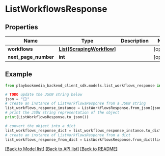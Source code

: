 # ListWorkflowsResponse


## Properties

Name | Type | Description | Notes
------------ | ------------- | ------------- | -------------
**workflows** | [**List[ScrapingWorkflow]**](ScrapingWorkflow.md) |  | [optional] 
**next_page_number** | **int** |  | [optional] 

## Example

```python
from playbookmedia_backend_client_sdk.models.list_workflows_response import ListWorkflowsResponse

# TODO update the JSON string below
json = "{}"
# create an instance of ListWorkflowsResponse from a JSON string
list_workflows_response_instance = ListWorkflowsResponse.from_json(json)
# print the JSON string representation of the object
print(ListWorkflowsResponse.to_json())

# convert the object into a dict
list_workflows_response_dict = list_workflows_response_instance.to_dict()
# create an instance of ListWorkflowsResponse from a dict
list_workflows_response_from_dict = ListWorkflowsResponse.from_dict(list_workflows_response_dict)
```
[[Back to Model list]](../README.md#documentation-for-models) [[Back to API list]](../README.md#documentation-for-api-endpoints) [[Back to README]](../README.md)


